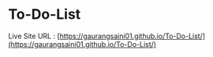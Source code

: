 ﻿# To-Do-List
Live Site URL : [https://gaurangsaini01.github.io/To-Do-List/](https://gaurangsaini01.github.io/To-Do-List/)
